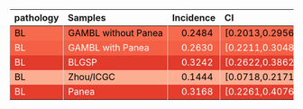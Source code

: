 <table class="table" style="margin-left: auto; margin-right: auto;">
 <thead>
  <tr>
   <th style="text-align:left;"> pathology </th>
   <th style="text-align:left;"> Samples </th>
   <th style="text-align:right;"> Incidence </th>
   <th style="text-align:left;"> CI </th>
  </tr>
 </thead>
<tbody>
  <tr>
   <td style="text-align:left;color: rgba(0, 0, 0, 255) !important;background-color: rgba(246, 106, 78, 255) !important;border-left:1px solid #DDDDDD;white-space: nowrap;"> BL </td>
   <td style="text-align:left;color: rgba(0, 0, 0, 255) !important;background-color: rgba(246, 106, 78, 255) !important;border-left:1px solid #DDDDDD;white-space: nowrap;"> GAMBL without Panea </td>
   <td style="text-align:right;color: rgba(0, 0, 0, 255) !important;background-color: rgba(246, 106, 78, 255) !important;border-left:1px solid #DDDDDD;white-space: nowrap;"> <span style="     color: rgba(0, 0, 0, 255) !important;border-radius: 4px; padding-right: 4px; padding-left: 4px; background-color: rgba(246, 106, 78, 255) !important;">0.2484</span> </td>
   <td style="text-align:left;color: rgba(0, 0, 0, 255) !important;background-color: rgba(246, 106, 78, 255) !important;border-left:1px solid #DDDDDD;white-space: nowrap;"> [0.2013,0.2956] </td>
  </tr>
  <tr>
   <td style="text-align:left;color: rgba(255, 255, 255, 255) !important;background-color: rgba(244, 96, 69, 255) !important;border-left:1px solid #DDDDDD;white-space: nowrap;"> BL </td>
   <td style="text-align:left;color: rgba(255, 255, 255, 255) !important;background-color: rgba(244, 96, 69, 255) !important;border-left:1px solid #DDDDDD;white-space: nowrap;"> GAMBL with Panea </td>
   <td style="text-align:right;color: rgba(255, 255, 255, 255) !important;background-color: rgba(244, 96, 69, 255) !important;border-left:1px solid #DDDDDD;white-space: nowrap;"> <span style="     color: rgba(255, 255, 255, 255) !important;border-radius: 4px; padding-right: 4px; padding-left: 4px; background-color: rgba(244, 96, 69, 255) !important;">0.2630</span> </td>
   <td style="text-align:left;color: rgba(255, 255, 255, 255) !important;background-color: rgba(244, 96, 69, 255) !important;border-left:1px solid #DDDDDD;white-space: nowrap;"> [0.2211,0.3048] </td>
  </tr>
  <tr>
   <td style="text-align:left;color: rgba(255, 255, 255, 255) !important;background-color: rgba(226, 58, 43, 255) !important;border-left:1px solid #DDDDDD;white-space: nowrap;"> BL </td>
   <td style="text-align:left;color: rgba(255, 255, 255, 255) !important;background-color: rgba(226, 58, 43, 255) !important;border-left:1px solid #DDDDDD;white-space: nowrap;"> BLGSP </td>
   <td style="text-align:right;color: rgba(255, 255, 255, 255) !important;background-color: rgba(226, 58, 43, 255) !important;border-left:1px solid #DDDDDD;white-space: nowrap;"> <span style="     color: rgba(255, 255, 255, 255) !important;border-radius: 4px; padding-right: 4px; padding-left: 4px; background-color: rgba(226, 58, 43, 255) !important;">0.3242</span> </td>
   <td style="text-align:left;color: rgba(255, 255, 255, 255) !important;background-color: rgba(226, 58, 43, 255) !important;border-left:1px solid #DDDDDD;white-space: nowrap;"> [0.2622,0.3862] </td>
  </tr>
  <tr>
   <td style="text-align:left;color: rgba(0, 0, 0, 255) !important;background-color: rgba(253, 173, 146, 255) !important;border-left:1px solid #DDDDDD;white-space: nowrap;"> BL </td>
   <td style="text-align:left;color: rgba(0, 0, 0, 255) !important;background-color: rgba(253, 173, 146, 255) !important;border-left:1px solid #DDDDDD;white-space: nowrap;"> Zhou/ICGC </td>
   <td style="text-align:right;color: rgba(0, 0, 0, 255) !important;background-color: rgba(253, 173, 146, 255) !important;border-left:1px solid #DDDDDD;white-space: nowrap;"> <span style="     color: rgba(0, 0, 0, 255) !important;border-radius: 4px; padding-right: 4px; padding-left: 4px; background-color: rgba(253, 173, 146, 255) !important;">0.1444</span> </td>
   <td style="text-align:left;color: rgba(0, 0, 0, 255) !important;background-color: rgba(253, 173, 146, 255) !important;border-left:1px solid #DDDDDD;white-space: nowrap;"> [0.0718,0.2171] </td>
  </tr>
  <tr>
   <td style="text-align:left;color: rgba(255, 255, 255, 255) !important;background-color: rgba(230, 61, 45, 255) !important;border-left:1px solid #DDDDDD;white-space: nowrap;"> BL </td>
   <td style="text-align:left;color: rgba(255, 255, 255, 255) !important;background-color: rgba(230, 61, 45, 255) !important;border-left:1px solid #DDDDDD;white-space: nowrap;"> Panea </td>
   <td style="text-align:right;color: rgba(255, 255, 255, 255) !important;background-color: rgba(230, 61, 45, 255) !important;border-left:1px solid #DDDDDD;white-space: nowrap;"> <span style="     color: rgba(255, 255, 255, 255) !important;border-radius: 4px; padding-right: 4px; padding-left: 4px; background-color: rgba(230, 61, 45, 255) !important;">0.3168</span> </td>
   <td style="text-align:left;color: rgba(255, 255, 255, 255) !important;background-color: rgba(230, 61, 45, 255) !important;border-left:1px solid #DDDDDD;white-space: nowrap;"> [0.2261,0.4076] </td>
  </tr>
</tbody>
</table>